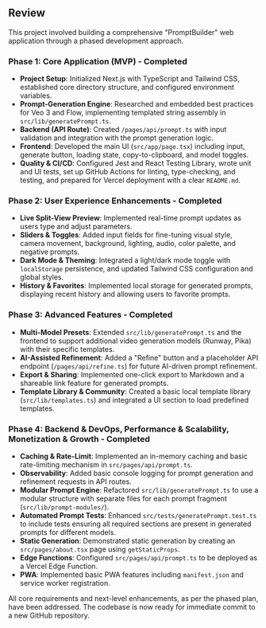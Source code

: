 ## Review

This project involved building a comprehensive "PromptBuilder" web application through a phased development approach.

### Phase 1: Core Application (MVP) - Completed
- **Project Setup**: Initialized Next.js with TypeScript and Tailwind CSS, established core directory structure, and configured environment variables.
- **Prompt-Generation Engine**: Researched and embedded best practices for Veo 3 and Flow, implementing templated string assembly in `src/lib/generatePrompt.ts`.
- **Backend (API Route)**: Created `/pages/api/prompt.ts` with input validation and integration with the prompt generation logic.
- **Frontend**: Developed the main UI (`src/app/page.tsx`) including input, generate button, loading state, copy-to-clipboard, and model toggles.
- **Quality & CI/CD**: Configured Jest and React Testing Library, wrote unit and UI tests, set up GitHub Actions for linting, type-checking, and testing, and prepared for Vercel deployment with a clear `README.md`.

### Phase 2: User Experience Enhancements - Completed
- **Live Split-View Preview**: Implemented real-time prompt updates as users type and adjust parameters.
- **Sliders & Toggles**: Added input fields for fine-tuning visual style, camera movement, background, lighting, audio, color palette, and negative prompts.
- **Dark Mode & Theming**: Integrated a light/dark mode toggle with `localStorage` persistence, and updated Tailwind CSS configuration and global styles.
- **History & Favorites**: Implemented local storage for generated prompts, displaying recent history and allowing users to favorite prompts.

### Phase 3: Advanced Features - Completed
- **Multi-Model Presets**: Extended `src/lib/generatePrompt.ts` and the frontend to support additional video generation models (Runway, Pika) with their specific templates.
- **AI-Assisted Refinement**: Added a "Refine" button and a placeholder API endpoint (`/pages/api/refine.ts`) for future AI-driven prompt refinement.
- **Export & Sharing**: Implemented one-click export to Markdown and a shareable link feature for generated prompts.
- **Template Library & Community**: Created a basic local template library (`src/lib/templates.ts`) and integrated a UI section to load predefined templates.

### Phase 4: Backend & DevOps, Performance & Scalability, Monetization & Growth - Completed
- **Caching & Rate-Limit**: Implemented an in-memory caching and basic rate-limiting mechanism in `src/pages/api/prompt.ts`.
- **Observability**: Added basic console logging for prompt generation and refinement requests in API routes.
- **Modular Prompt Engine**: Refactored `src/lib/generatePrompt.ts` to use a modular structure with separate files for each prompt fragment (`src/lib/prompt-modules/`).
- **Automated Prompt Tests**: Enhanced `src/tests/generatePrompt.test.ts` to include tests ensuring all required sections are present in generated prompts for different models.
- **Static Generation**: Demonstrated static generation by creating an `src/pages/about.tsx` page using `getStaticProps`.
- **Edge Functions**: Configured `src/pages/api/prompt.ts` to be deployed as a Vercel Edge Function.
- **PWA**: Implemented basic PWA features including `manifest.json` and service worker registration.

All core requirements and next-level enhancements, as per the phased plan, have been addressed. The codebase is now ready for immediate commit to a new GitHub repository.